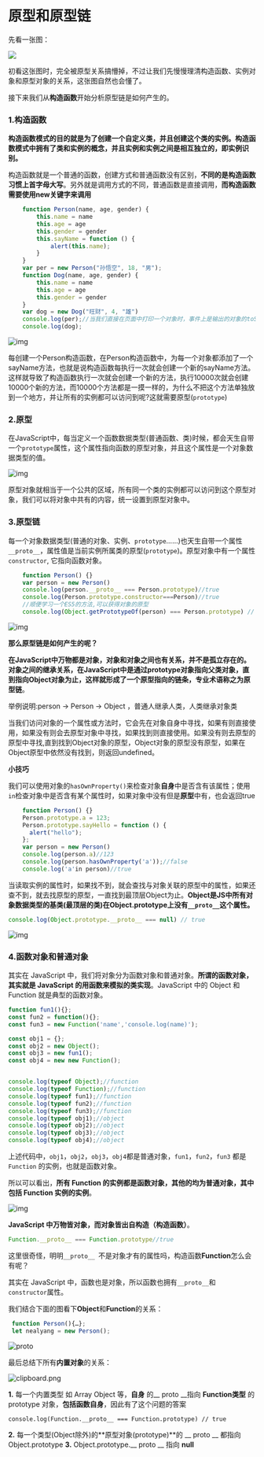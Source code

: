 # 原型和原型链

先看一张图：

![](https://mmbiz.qpic.cn/mmbiz_jpg/PeB3s8AJwnZQlqXh6BNEBBOPuppuPpXVFBndz6ibkt2RMgYekU4LRrmQKf7O48iaNq0pAz0PUQpK4cIJZQaiahZgw/640?wx_fmt=jpeg&tp=webp&wxfrom=5&wx_lazy=1&wx_co=1)

初看这张图时，完全被原型关系搞懵掉，不过让我们先慢慢理清构造函数、实例对象和原型对象的关系，这张图自然也会懂了。

接下来我们从**构造函数**开始分析原型链是如何产生的。

### 1.构造函数

**构造函数模式的目的就是为了创建一个自定义类，并且创建这个类的实例。构造函数模式中拥有了类和实例的概念，并且实例和实例之间是相互独立的，即实例识别。**

构造函数就是一个普通的函数，创建方式和普通函数没有区别，**不同的是构造函数习惯上首字母大写**。另外就是调用方式的不同，普通函数是直接调用，**而构造函数需要使用new关键字来调用**

```javascript
	function Person(name, age, gender) {
		this.name = name
		this.age = age
		this.gender = gender
		this.sayName = function () {
			alert(this.name);
		}
	}
	var per = new Person("孙悟空", 18, "男");
	function Dog(name, age, gender) {
		this.name = name
		this.age = age
		this.gender = gender
	}
	var dog = new Dog("旺财", 4, "雄")
	console.log(per);//当我们直接在页面中打印一个对象时，事件上是输出的对象的toString()方法的返回值
	console.log(dog);
```

![img](https://user-gold-cdn.xitu.io/2018/10/5/16643387dcb058c6?imageView2/0/w/1280/h/960/format/webp/ignore-error/1)

每创建一个Person构造函数，在Person构造函数中，为每一个对象都添加了一个sayName方法，也就是说构造函数每执行一次就会创建一个新的sayName方法。这样就导致了构造函数执行一次就会创建一个新的方法，执行10000次就会创建10000个新的方法，而10000个方法都是一摸一样的，为什么不把这个方法单独放到一个地方，并让所有的实例都可以访问到呢?这就需要原型(`prototype`)

### 2.原型

在JavaScript中，每当定义一个函数数据类型(普通函数、类)时候，都会天生自带一个`prototype`属性，这个属性指向函数的原型对象，并且这个属性是一个对象数据类型的值。

![img](https://user-gold-cdn.xitu.io/2018/10/5/166438086ada0b70?imageslim)

原型对象就相当于一个公共的区域，所有同一个类的实例都可以访问到这个原型对象，我们可以将对象中共有的内容，统一设置到原型对象中。

### 3.原型链

每一个对象数据类型(普通的对象、实例、`prototype`......)也天生自带一个属性`__proto__`，属性值是当前实例所属类的原型(`prototype`)。原型对象中有一个属性`constructor`, 它指向函数对象。

```javascript
    function Person() {}
    var person = new Person()
    console.log(person.__proto__ === Person.prototype)//true
    console.log(Person.prototype.constructor===Person)//true
    //顺便学习一个ES5的方法,可以获得对象的原型
    console.log(Object.getPrototypeOf(person) === Person.prototype) // true

```

![img](https://user-gold-cdn.xitu.io/2018/10/5/16643a536f48ac12?imageView2/0/w/1280/h/960/format/webp/ignore-error/1)

**那么原型链是如何产生的呢？**

**在JavaScript中万物都是对象，对象和对象之间也有关系，并不是孤立存在的。对象之间的继承关系，在JavaScript中是通过prototype对象指向父类对象，直到指向Object对象为止，这样就形成了一个原型指向的链条，专业术语称之为原型链**。

举例说明:person → Person → Object ，普通人继承人类，人类继承对象类

当我们访问对象的一个属性或方法时，它会先在对象自身中寻找，如果有则直接使用，如果没有则会去原型对象中寻找，如果找到则直接使用。如果没有则去原型的原型中寻找,直到找到Object对象的原型，Object对象的原型没有原型，如果在Object原型中依然没有找到，则返回undefined。

**小技巧**

我们可以使用对象的`hasOwnProperty()`来检查对象**自身**中是否含有该属性；使用`in`检查对象中是否含有某个属性时，如果对象中没有但是**原型**中有，也会返回true

```javascript
	function Person() {}
	Person.prototype.a = 123;
	Person.prototype.sayHello = function () {
	  alert("hello");
	};
	var person = new Person()
	console.log(person.a)//123
	console.log(person.hasOwnProperty('a'));//false
	console.log('a'in person)//true
```

当读取实例的属性时，如果找不到，就会查找与对象关联的原型中的属性，如果还查不到，就去找原型的原型，一直找到最顶层Object为止。**Object是JS中所有对象数据类型的基类(最顶层的类)在Object.prototype上没有`__proto__`这个属性。**

```javascript
console.log(Object.prototype.__proto__ === null) // true
```

![img](https://user-gold-cdn.xitu.io/2018/10/5/166445b31d2918b6?imageView2/0/w/1280/h/960/format/webp/ignore-error/1)

### 4.函数对象和普通对象

其实在 JavaScript 中，我们将对象分为函数对象和普通对象。**所谓的函数对象，其实就是 JavaScript 的用函数来模拟的类实现**。JavaScript 中的 Object 和 Function 就是典型的函数对象。

```javascript
function fun1(){};
const fun2 = function(){};
const fun3 = new Function('name','console.log(name)');

const obj1 = {};
const obj2 = new Object();
const obj3 = new fun1();
const obj4 = new new Function();


console.log(typeof Object);//function
console.log(typeof Function);//function
console.log(typeof fun1);//function
console.log(typeof fun2);//function
console.log(typeof fun3);//function
console.log(typeof obj1);//object
console.log(typeof obj2);//object
console.log(typeof obj3);//object
console.log(typeof obj4);//object
```

上述代码中，`obj1`，`obj2`，`obj3`，`obj4`都是普通对象，`fun1`，`fun2`，`fun3` 都是 `Function` 的实例，也就是函数对象。

所以可以看出，**所有 Function 的实例都是函数对象，其他的均为普通对象，其中包括 Function 实例的实例**。

![img](https://user-gold-cdn.xitu.io/2019/10/31/16e1f9f4623fc5be?imageView2/0/w/1280/h/960/format/webp/ignore-error/1)

**JavaScript 中万物皆对象，而对象皆出自构造（构造函数）**。

```javascript
Function.__proto__ === Function.prototype//true
```

这里很奇怪，明明`__proto__ `不是对象才有的属性吗，构造函数**Function**怎么会有呢？

其实在 JavaScript 中，函数也是对象，所以函数也拥有`__proto__`和 `constructor`属性。

我们结合下面的图看下**Object**和**Function**的关系：

```javascript
 function Person(){…};
 let nealyang = new Person(); 
```

![__proto__](https://user-gold-cdn.xitu.io/2019/10/31/16e1f9f487273274?imageView2/0/w/1280/h/960/format/webp/ignore-error/1)

最后总结下所有**内置对象**的关系：

![clipboard.png](https://segmentfault.com/img/bVbyaPV?w=1404&h=724)

**1.** 每一个内置类型 如 Array Object 等，**自身** 的__ proto __指向 **Function类型** 的 prototype 对象，**包括函数自身**，因此有了这个问题的答案

```
console.log(Function.__proto__ === Function.prototype) // true
```

**2.** 每一个类型(Object除外)的**原型对象(prototype)**的 __ proto __ 都指向 Object.prototype
**3.** Object.prototype.__ proto __ 指向 **null**